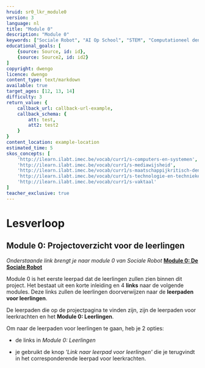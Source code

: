 ```yaml
---
hruid: sr0_lkr_module0
version: 3
language: nl
title: "Module 0"
description: "Module 0"
keywords: ["Sociale Robot", "AI Op School", "STEM", "Computationeel denken", "Grafisch programmeren"]
educational_goals: [
    {source: Source, id: id}, 
    {source: Source2, id: id2}
]
copyright: dwengo
licence: dwengo
content_type: text/markdown
available: true
target_ages: [12, 13, 14]
difficulty: 3
return_value: {
    callback_url: callback-url-example,
    callback_schema: {
        att: test,
        att2: test2
    }
}
content_location: example-location
estimated_time: 5
skos_concepts: [
    'http://ilearn.ilabt.imec.be/vocab/curr1/s-computers-en-systemen', 
    'http://ilearn.ilabt.imec.be/vocab/curr1/s-mediawijsheid', 
    'http://ilearn.ilabt.imec.be/vocab/curr1/s-maatschappijkritisch-denken', 
    'http://ilearn.ilabt.imec.be/vocab/curr1/s-technologie-en-technieken', 
    'http://ilearn.ilabt.imec.be/vocab/curr1/s-vaktaal'
]
teacher_exclusive: true
---
```


# Lesverloop
## Module 0: Projectoverzicht voor de leerlingen

*Onderstaande link brengt je naar module 0 van Sociale Robot* 
[**Module 0: De Sociale Robot**](https://www.dwengo.org/learning-path.html?hruid=sr0_lln_algemeen&language=nl&te=true "Module 0")  

Module 0 is het eerste leerpad dat de leerlingen zullen zien binnen dit project. Het bestaat uit een korte inleiding en 4 **links** naar de volgende modules. Deze links zullen de leerlingen doorverwijzen naar de **leerpaden voor leerlingen**.

<div class="alert alert-box alert-success">
De leerpaden die op de projectpagina te vinden zijn, zijn de </strong>leerpaden voor leerkrachten</strong> en het <strong>Module 0: Leerlingen</strong>.

Om naar de leerpaden voor leerlingen te gaan, heb je 2 opties:<br>
<ul><li>de links in <em>Module 0: Leerlingen</em></li></ul>
<ul><li>je gebruikt de knop <em>'Link naar leerpad voor leerlingen'</em> die je terugvindt in het corresponderende leerpad voor leerkrachten.
</div>